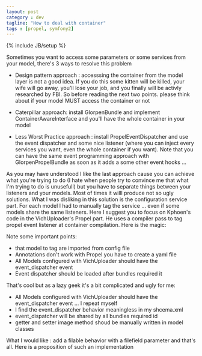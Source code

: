 ```yaml
---
layout: post
category : dev
tagline: "How to deal with container"
tags : [propel, symfony2]
---
```


{% include JB/setup %}

Sometimes you want to access some parameters or some services from your model, there's 3 ways to resolve this problem

* Design pattern approach : accesssing the container from the model layer is not a good idea. If you do this some kitten will be killed, your wife will go away, you'll lose your job, and you finally will be activly researched by FBI. So before reading the next two points. please think about if your model MUST access the container or not

* Caterpillar approach: install GlorpenBundle and implement ContainerAwareInterface and you'll have the whole container in your model

* Less Worst Practice approach : install PropelEventDispatcher and use the event dispatcher and some nice listener (where you can inject every services you want, even the whole container if you want). Note that you can have the same event programming approach with GlorpenPropelBundle as soon as it adds a some other event hooks ...

As you may have understood I like the last approach cause you can achieve what you're trying to do (I hate when people try to convince me that what I'm trying to do is unusefull) but you have to separate things between your listeners and your models. Most of times it willl produce not so ugly solutions.
What I was disliking in this solution is the configuration service part. For each model I had to manually tag the service ... even if some models share the same listeners.
Here I suggest you to focus on Kphoen's code in the VichUploader's Propel part. He uses a compiler pass to tag propel event listener at container compilation.
Here is the magic:

Note some important points:
* that model to tag are imported from config file
* Annotations don't work with Propel you have to create a yaml file
* All Models configured with VichUploader should have the event_dispatcher event
* Event dispatcher should be loaded after bundles required it

That's cool but as a lazy geek it's a bit complicated and ugly for me:
* All Models configured with VichUploader should have the event_dispatcher event ... I repeat myself
* I find the event_dispatcher behavior meaningless in my shcema.xml
* event_dispatcher will be shared by all bundles required id 
* getter and setter image method shoud be manually written in model classes

What I would like : add a filable behavior with a filefield parameter and that's all. Here is a proposition of such an implementation